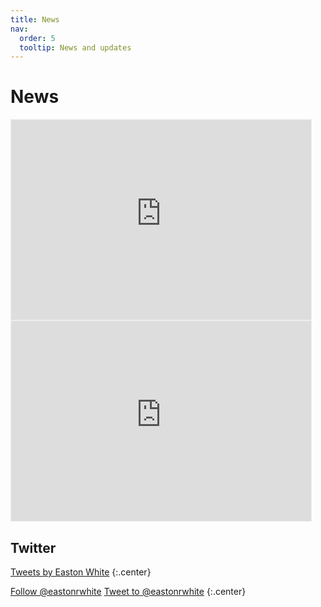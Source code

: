 ```yaml
---
title: News
nav:
  order: 5
  tooltip: News and updates
---
```


# <i class="fas fa-feather-alt"></i>News

<iframe src="https://quantecology.substack.com/embed" width="480" height="320" style="border:1px solid #EEE; background:white;" frameborder="0" scrolling="no"></iframe>


<div id="substack-feed-embed"></div>


<script>
  window.SubstackFeedWidget = {
    substackUrl: "quantecology.substack.com",
    posts: 10,
    layout: "right",
    hidden: ["reactions", "comments"]
  };
</script>
<script src="https://substackapi.com/embeds/feed.js" async></script>



<iframe src="https://quantecology.substack.com/embed" width="480" height="320" style="border:1px solid #EEE; background:white;" frameborder="0" scrolling="no"></iframe>


## Twitter

<!-- Twitter embeds from https://publish.twitter.com/ -->

<a class="twitter-timeline" data-width="400" data-height="400" href="https://twitter.com/eastonrwhite?ref_src=twsrc%5Etfw">Tweets by Easton White</a> <script async src="https://platform.twitter.com/widgets.js" charset="utf-8"></script>
{:.center}

<a href="https://twitter.com/eastonrwhite?ref_src=twsrc%5Etfw" class="twitter-follow-button" data-show-count="false">Follow @eastonrwhite</a><script async src="https://platform.twitter.com/widgets.js" charset="utf-8"></script>
<a href="https://twitter.com/intent/tweet?screen_name=eastonrwhite&ref_src=twsrc%5Etfw" class="twitter-mention-button" data-show-count="false">Tweet to @eastonrwhite</a><script async src="https://platform.twitter.com/widgets.js" charset="utf-8"></script>
{:.center}

<script type='text/javascript' src='https://d1bxh8uas1mnw7.cloudfront.net/assets/embed.js'></script>